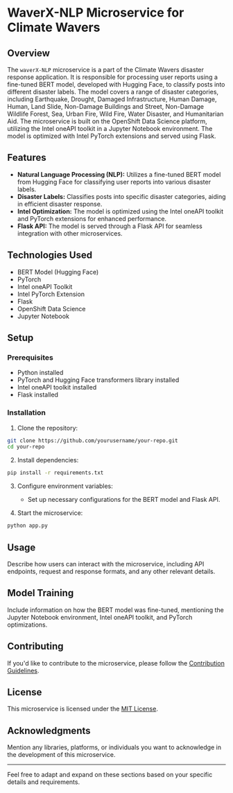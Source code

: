 
# WaverX-NLP Microservice for Climate Wavers

## Overview

The `waverX-NLP` microservice is a part of the Climate Wavers disaster response application. It is responsible for processing user reports using a fine-tuned BERT model, developed with Hugging Face, to classify posts into different disaster labels. The model covers a range of disaster categories, including Earthquake, Drought, Damaged Infrastructure, Human Damage, Human, Land Slide, Non-Damage Buildings and Street, Non-Damage Wildlife Forest, Sea, Urban Fire, Wild Fire, Water Disaster, and Humanitarian Aid. The microservice is built on the OpenShift Data Science platform, utilizing the Intel oneAPI toolkit in a Jupyter Notebook environment. The model is optimized with Intel PyTorch extensions and served using Flask.

## Features

- **Natural Language Processing (NLP):** Utilizes a fine-tuned BERT model from Hugging Face for classifying user reports into various disaster labels.
- **Disaster Labels:** Classifies posts into specific disaster categories, aiding in efficient disaster response.
- **Intel Optimization:** The model is optimized using the Intel oneAPI toolkit and PyTorch extensions for enhanced performance.
- **Flask API:** The model is served through a Flask API for seamless integration with other microservices.

## Technologies Used

- BERT Model (Hugging Face)
- PyTorch
- Intel oneAPI Toolkit
- Intel PyTorch Extension
- Flask
- OpenShift Data Science
- Jupyter Notebook

## Setup

### Prerequisites

- Python installed
- PyTorch and Hugging Face transformers library installed
- Intel oneAPI toolkit installed
- Flask installed

### Installation

1. Clone the repository:

```bash
git clone https://github.com/yourusername/your-repo.git
cd your-repo
```

2. Install dependencies:

```bash
pip install -r requirements.txt
```

3. Configure environment variables:

   - Set up necessary configurations for the BERT model and Flask API.

4. Start the microservice:

```bash
python app.py
```

## Usage

Describe how users can interact with the microservice, including API endpoints, request and response formats, and any other relevant details.

## Model Training

Include information on how the BERT model was fine-tuned, mentioning the Jupyter Notebook environment, Intel oneAPI toolkit, and PyTorch optimizations.

## Contributing

If you'd like to contribute to the microservice, please follow the [Contribution Guidelines](CONTRIBUTING.md).

## License

This microservice is licensed under the [MIT License](LICENSE).

## Acknowledgments

Mention any libraries, platforms, or individuals you want to acknowledge in the development of this microservice.

---

Feel free to adapt and expand on these sections based on your specific details and requirements.
